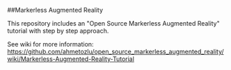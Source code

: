 ##Markerless Augmented Reality

This repository includes an "Open Source Markerless Augmented Reality" tutorial with step by step approach.

See wiki for more information: https://github.com/ahmetozlu/open_source_markerless_augmented_reality/wiki/Markerless-Augmented-Reality-Tutorial
